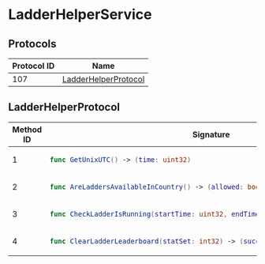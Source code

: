 # LadderHelperService

## Protocols

<!-- INSERT protocol_idx START -->
| Protocol ID | Name |
|-------------|------|
| 107 | [LadderHelperProtocol](#ladderhelperprotocol) |
<!-- INSERT protocol_idx END -->

<!-- INSERT protocols START -->
## LadderHelperProtocol
<table><thead><tr><th>Method ID</th><th>Signature</th></tr></thead>
<tbody>
<tr><td>1</td><td>

```swift
func GetUnixUTC() -> (time: uint32)
```

</td></tr>
<tr><td>2</td><td>

```swift
func AreLaddersAvailableInCountry() -> (allowed: bool)
```

</td></tr>
<tr><td>3</td><td>

```swift
func CheckLadderIsRunning(startTime: uint32, endTime: uint32) -> (running: bool)
```

</td></tr>
<tr><td>4</td><td>

```swift
func ClearLadderLeaderboard(statSet: int32) -> (success: bool)
```

</td></tr>
</tbody></table>
<!-- INSERT protocols END -->
